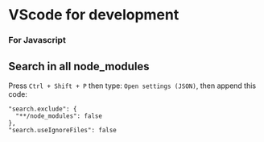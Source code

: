 # VScode for development

### For Javascript
## Search in all node_modules

Press `Ctrl + Shift + P` then type: `Open settings (JSON)`, then append this code:

```
"search.exclude": {
  "**/node_modules": false
},
"search.useIgnoreFiles": false
```
